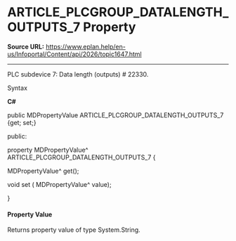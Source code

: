 # ARTICLE_PLCGROUP_DATALENGTH_OUTPUTS_7 Property

**Source URL:** https://www.eplan.help/en-us/Infoportal/Content/api/2026/topic1647.html

---

PLC subdevice 7: Data length (outputs) # 22330.

Syntax

**C#**



public MDPropertyValue ARTICLE_PLCGROUP_DATALENGTH_OUTPUTS_7 {get; set;}

public:

property MDPropertyValue^ ARTICLE_PLCGROUP_DATALENGTH_OUTPUTS_7 {

   MDPropertyValue^ get();

   void set (    MDPropertyValue^ value);

}


#### Property Value

Returns property value of type System.String.
